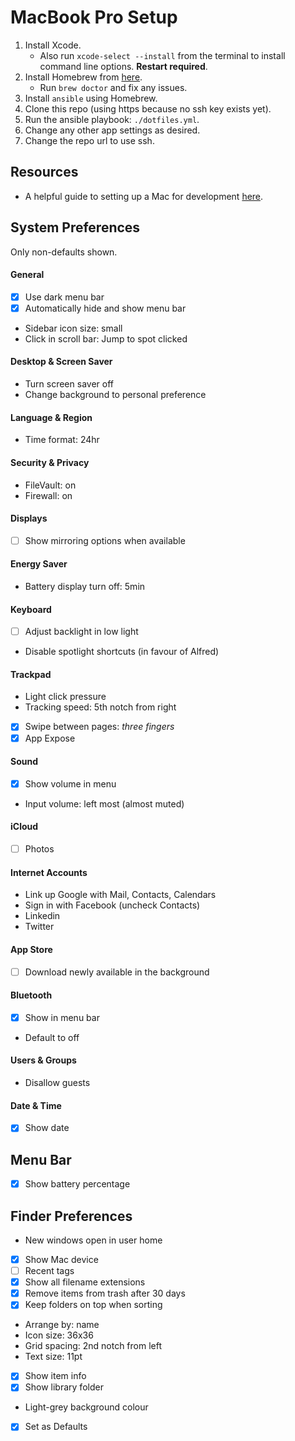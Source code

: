 # MacBook Pro Setup

1. Install Xcode.
    - Also run `xcode-select --install` from the terminal to install command
      line options. **Restart required**.
2. Install Homebrew from [here](http://brew.sh/).
    - Run `brew doctor` and fix any issues.
3. Install `ansible` using Homebrew.
4. Clone this repo (using https because no ssh key exists yet).
6. Run the ansible playbook: `./dotfiles.yml`.
7. Change any other app settings as desired.
8. Change the repo url to use ssh.

## Resources

- A helpful guide to setting up a Mac for development [here](http://sourabhbajaj.com/mac-setup/).

## System Preferences

Only non-defaults shown.

#### General

- [x] Use dark menu bar
- [x] Automatically hide and show menu bar
- Sidebar icon size: small
- Click in scroll bar: Jump to spot clicked

#### Desktop & Screen Saver

- Turn screen saver off
- Change background to personal preference

#### Language & Region

- Time format: 24hr

#### Security & Privacy

- FileVault: on
- Firewall: on

#### Displays

- [ ] Show mirroring options when available

#### Energy Saver

- Battery display turn off: 5min

#### Keyboard

- [ ] Adjust backlight in low light
- Disable spotlight shortcuts (in favour of Alfred)

#### Trackpad

- Light click pressure
- Tracking speed: 5th notch from right
- [x] Swipe between pages: _three fingers_
- [x] App Expose

#### Sound

- [x] Show volume in menu
- Input volume: left most (almost muted)

#### iCloud

- [ ] Photos

#### Internet Accounts

- Link up Google with Mail, Contacts, Calendars
- Sign in with Facebook (uncheck Contacts)
- Linkedin
- Twitter

#### App Store

- [ ] Download newly available in the background

#### Bluetooth

- [x] Show in menu bar
- Default to off

#### Users & Groups

- Disallow guests

#### Date & Time

- [x] Show date

## Menu Bar

- [x] Show battery percentage

## Finder Preferences

- New windows open in user home
- [x] Show Mac device
- [ ] Recent tags
- [x] Show all filename extensions
- [x] Remove items from trash after 30 days
- [x] Keep folders on top when sorting
- Arrange by: name
- Icon size: 36x36
- Grid spacing: 2nd notch from left
- Text size: 11pt
- [x] Show item info
- [x] Show library folder
- Light-grey background colour
- [x] Set as Defaults
